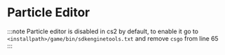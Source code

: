 # Particle Editor

:::note
Particle editor is disabled in cs2 by default, to enable it go to `<installpath>/game/bin/sdkenginetools.txt` and remove `csgo` from line 65
:::